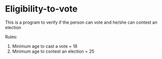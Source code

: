 # Eligibility-to-vote
This is a program to verify if the person can vote and he/she can contest an election

Rules:
1. Minimum age to cast a vote = 18
2. Minimum age to contest an election = 25
